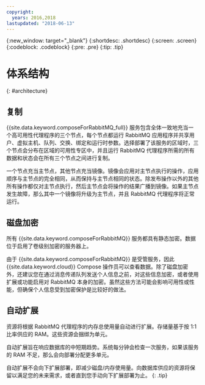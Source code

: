```yaml
---
copyright:
  years: 2016,2018
lastupdated: "2018-06-13"
---
```


{:new_window: target="_blank"}
{:shortdesc: .shortdesc}
{:screen: .screen}
{:codeblock: .codeblock}
{:pre: .pre}
{:tip: .tip}

# 体系结构 
{: #architecture}

## 复制

{{site.data.keyword.composeForRabbitMQ_full}} 服务包含全体一致地充当一个高可用性代理程序的三个节点，每个节点都运行 RabbitMQ 应用程序并共享用户、虚拟主机、队列、交换、绑定和运行时参数。选择部署了该服务的区域时，三个节点会分布在区域的可用性专区中，并且运行 RabbitMQ 代理程序所需的所有数据和状态会在所有三个节点之间进行复制。 

一个节点充当主节点，其他节点充当镜像。镜像会应用对主节点执行的操作，应用顺序与主节点的完全相同，从而保持与主节点相同的状态。除发布操作以外的其他所有操作都仅对主节点执行，然后主节点会将操作的结果广播到镜像。如果主节点发生故障，那么其中一个镜像将升级为主节点，并且 RabbitMQ 代理程序将正常运行。

## 磁盘加密

所有 {{site.data.keyword.composeForRabbitMQ}} 服务都具有静态加密。数据位于启用了卷级别加密的服务器上。 

由于 {{site.data.keyword.composeForRabbitMQ}} 是受管服务，因此 {{site.data.keyword.cloud}} Compose 操作员可以查看数据。除了磁盘加密外，还建议您在通过消息传递队列发送个人信息之前，对这些信息加密，或者使用扩展或功能启用对 RabbitMQ 本身的加密。虽然这些方法可能会影响可用性或性能，但确保个人信息受到加密保护是比较好的做法。


## 自动扩展

资源将根据 RabbitMQ 代理程序的内存总使用量自动进行扩展。存储量基于按 1:1 比率供应的 RAM。这些资源会捆绑为单元。

自动扩展旨在响应数据库的中短期趋势。系统每分钟会检查一次服务，如果该服务的 RAM 不足，那么会向部署分配更多单元。 

自动扩展不会向下扩展部署，即减少磁盘/内存使用量。向数据库供应的资源将保留以满足您的未来需求，或者直到您手动向下扩展部署为止。
{: .tip}
